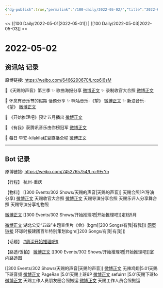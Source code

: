 ```yaml
---
{"dg-publish":true,"permalink":"/100-daily/2022-05-02/","title":"2022-05-02"}
---
```



<< [[100 Daily/2022-05-01\|2022-05-01]] | [[100 Daily/2022-05-03\|2022-05-03]] >>

# 2022-05-02

## 资讯站 记录

原博链接: https://weibo.com/6466290670/Lrcp6i6sM

🌟《天赐的声音》第三季
✨ 歌曲海报分享 [微博正文](https://m.weibo.cn/6466290670/4764640464339339)
✨ 录制收官大合照 [微博正文](https://m.weibo.cn/6466290670/4764640917327825)

🌟 怀念有音乐节的假期 话题分享
✨ 咪咕音乐-《望》 [微博正文](https://m.weibo.cn/6466290670/4764661642171883)
✨ 新浪音乐-《望》 [微博正文](https://m.weibo.cn/6466290670/4764692481838720)

🌟 《开始推理吧》预计五月播出 [微博正文](https://m.weibo.cn/6466290670/4764654172111833)

🌟 《有我》获腾讯音乐由你榜冠军 [微博正文](https://m.weibo.cn/6466290670/4764660623216659)

🌟 每日·早安-kilakila红豆直播全程 [微博正文](https://m.weibo.cn/6466290670/4764596227017586)

---
## Bot 记录

原博链接: https://weibo.com/7452765754/Lrcr9ErYn

【行程】
杭州-重庆

【物料】
[[300 Events/302 Shows/天赐的声音\|天赐的声音]]
[](https://m.weibo.cn/1846843604/4764471375691849) 天赐合照1P(导演分享)
[微博正文](https://m.weibo.cn/6091135222/4764606524295330) [](https://m.weibo.cn/1846843604/4764634928385341) 天赐收官大合照
[微博正文](https://m.weibo.cn/1864316394/4764672790102760) 天赐导演分享合照
[](https://m.weibo.cn/1711437447/4764758660091176) 天赐乐评人分享舞台照
[](https://m.weibo.cn/1846843604/4764730108938404) 天赐导演分享礼物照

[微博正文](https://m.weibo.cn/2162247381/4764642725333255) [[300 Events/302 Shows/开始推理吧\|开始推理吧]]定档5月

[微博正文](https://m.weibo.cn/2803301701/4764763831405006) 湖北公安“五四”主题宣传片《会》(bgm[[200 Songs/有我\|有我]])
[网页链接](https://weibo.cn/sinaurl?u=https%3A%2F%2Fwww.globaltimes.cn%2Fcyl_h5%2F) 环球时报建团百年特别策划(bgm[[200 Songs/有我\|有我]])

【话题】
[#周深开始推理吧#](https://s.weibo.com/weibo?q=%23%E5%91%A8%E6%B7%B1%E5%BC%80%E5%A7%8B%E6%8E%A8%E7%90%86%E5%90%A7%23)

【路透/饭拍】
[微博正文](https://m.weibo.cn/5999653111/4764467013355937) [[300 Events/302 Shows/开始推理吧\|开始推理吧]]室内路透图

[[300 Events/302 Shows/天赐的声音\|天赐的声音]]
[微博正文](https://m.weibo.cn/7495641082/4764514023113013) 无辣鸡翅|5.01天赐下班音频
[微博正文](https://m.weibo.cn/7633014126/4764615915081172) PageRan |5.01天赐上班6P
[微博正文](https://m.weibo.cn/7316571481/4764671897242868) sefuirrr |5.01天赐下班fo
[微博正文](https://m.weibo.cn/5878860670/4764646575442789) 天赐工作人员朋友圈合照搬运
[微博正文](https://m.weibo.cn/6433509682/4764642247182202) 天赐工作人员合照搬运
